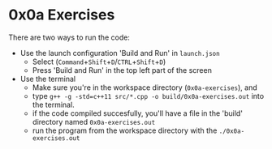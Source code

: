 # 0x0a Exercises

There are two ways to run the code:
- Use the launch configuration 'Build and Run' in `launch.json`
  - Select (`Command`+`Shift`+`D`/`CTRL`+`Shift`+`D`)
  - Press 'Build and Run' in the top left part of the screen 
- Use the terminal
  - Make sure you're in the workspace directory (`0x0a-exercises`), and 
  - type `g++ -g -std=c++11 src/*.cpp -o build/0x0a-exercises.out` into the terminal.
  - if the code compiled succesfully, you'll have a file in the 'build' directory named `0x0a-exercises.out`
  - run the program from the workspace directory with the `./0x0a-exercises.out`